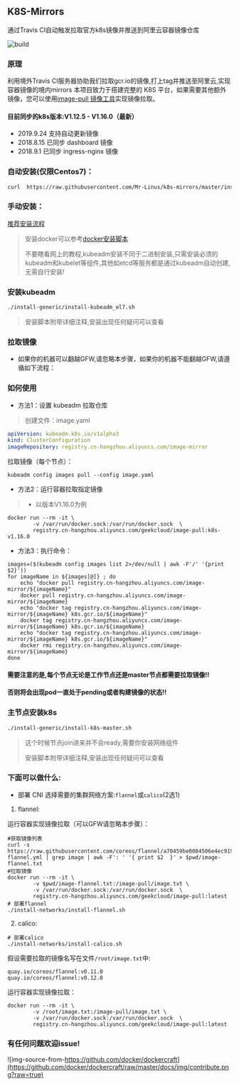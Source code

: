 ## K8S-Mirrors

通过Travis CI自动触发拉取官方k8s镜像并推送到阿里云容器镜像仓库

![build](https://travis-ci.org/Mr-Linus/k8s-mirrors.svg?branch=master)

### 原理

利用境外Travis CI服务器协助我们拉取gcr.io的镜像,打上tag并推送至阿里云,实现容器镜像的境内mirrors
本项目致力于搭建完整的 K8S 平台，如果需要其他额外镜像，您可以使用[image-pull 镜像工具](https://github.com/Mr-Linus/image-pull)实现镜像拉取。
#### 目前同步的k8s版本:V1.12.5 - V1.16.0（最新）
- 2019.9.24 支持自动更新镜像
- 2018.8.15 已同步 dashboard 镜像
- 2018.9.1 已同步 ingress-nginx 镜像
### 自动安装(仅限Centos7)：
```bash
curl  https://raw.githubusercontent.com/Mr-Linus/k8s-mirrors/master/install-k8s-kubeadm.sh | bash -
```
### 手动安装：

[推荐安装流程](https://note.run-linux.com/2019/03/10/Install-K8S-with-kubeadm/)

> 安装docker可以参考[docker安装脚本](https://github.com/Mr-Linus/shell-repo/blob/master/docker/docker_common.sh)
>
> 不要瞎看网上的教程,kubeadm安装不同于二进制安装,只需安装必须的 kubeadm和kubelet等组件,其他如etcd等服务都是通过kubeadm自动创建,无需自行安装!

### 安装kubeadm

```bash
./install-generic/install-kubeadm_el7.sh
```
> 安装脚本附带详细注释,安装出现任何疑问可以查看

### 拉取镜像
- 如果你的机器可以翻越GFW,请忽略本步骤，如果你的机器不能翻越GFW,请遵循如下流程：
### 如何使用 

- 方法1：设置 kubeadm 拉取仓库

> 创建文件：image.yaml

```yaml
apiVersion: kubeadm.k8s.io/v1alpha3
kind: ClusterConfiguration
imageRepository: registry.cn-hangzhou.aliyuncs.com/image-mirror
```

拉取镜像（每个节点）：

```shell
kubeadm config images pull --config image.yaml
```

- 方法2：运行容器拉取指定镜像
 

> - 以版本V1.16.0为例
```shell
docker run --rm -it \
        -v /var/run/docker.sock:/var/run/docker.sock  \
        registry.cn-hangzhou.aliyuncs.com/geekcloud/image-pull:k8s-v1.16.0
```

- 方法3：执行命令：
```shell
images=($(kubeadm config images list 2>/dev/null | awk -F'/' '{print $2}'))
for imageName in ${images[@]} ; do
    echo "docker pull registry.cn-hangzhou.aliyuncs.com/image-mirror/${imageName}"
    docker pull registry.cn-hangzhou.aliyuncs.com/image-mirror/${imageName}
    echo "docker tag registry.cn-hangzhou.aliyuncs.com/image-mirror/${imageName} k8s.gcr.io/${imageName}"
    docker tag registry.cn-hangzhou.aliyuncs.com/image-mirror/${imageName} k8s.gcr.io/${imageName}
    echo "docker tag registry.cn-hangzhou.aliyuncs.com/image-mirror/${imageName} k8s.gcr.io/${imageName}"
    docker rmi registry.cn-hangzhou.aliyuncs.com/image-mirror/${imageName}
done
```


#### 需要注意的是,每个节点无论是工作节点还是master节点都需要拉取镜像!! 
#### 否则将会出现pod一直处于pending或者构建镜像的状态!! 

### 主节点安装k8s
```bash
./install-generic/install-k8s-master.sh
```
> 这个时候节点join进来并不会ready,需要你安装网络组件
>
> 安装脚本附带详细注释,安装出现任何疑问可以查看
### 下面可以做什么:

- 部署 CNI
选择需要的集群网络方案:`flannel`或`calico`(2选1)
1. flannel:

运行容器实现镜像拉取（可以GFW请忽略本步骤）：
```shell
#获取镜像列表
curl -s  https://raw.githubusercontent.com/coreos/flannel/a70459be0084506e4ec919aa1c114638878db11b/Documentation/kube-flannel.yml | grep image | awk -F': ' '{ print $2  }' > $pwd/image-flannel.txt
#拉取镜像
docker run --rm -it \
        -v $pwd/image-flannel.txt:/image-pull/image.txt \
        -v /var/run/docker.sock:/var/run/docker.sock  \
        registry.cn-hangzhou.aliyuncs.com/geekcloud/image-pull:latest
# 部署flannel 
./install-networks/install-flannel.sh
```
2. calico:
```shell
# 部署calico
./install-networks/install-calico.sh
```

假设需要拉取的镜像名写在文件`/root/image.txt`中: 
```text
quay.io/coreos/flannel:v0.11.0
quay.io/coreos/flannel:v0.12.0
```
运行容器实现镜像拉取：
```
docker run --rm -it \
        -v /root/image.txt:/image-pull/image.txt \
        -v /var/run/docker.sock:/var/run/docker.sock  \
        registry.cn-hangzhou.aliyuncs.com/geekcloud/image-pull:latest
```

### 有任何问题欢迎issue!

![img-source-from-https://github.com/docker/dockercraft](https://github.com/docker/dockercraft/raw/master/docs/img/contribute.png?raw=true)